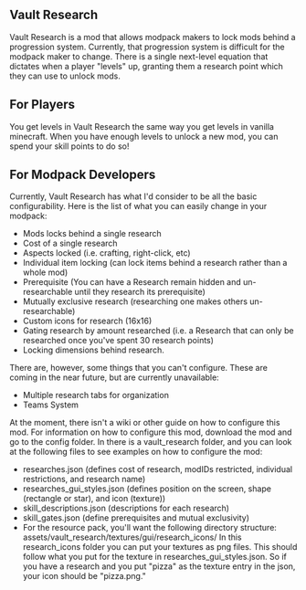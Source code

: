 ## Vault Research

Vault Research is a mod that allows modpack makers to lock mods behind a progression system. Currently, that progression system is difficult for the modpack maker to change. There is a single next-level equation that dictates when a player "levels" up, granting them a research point which they can use to unlock mods.

## For Players

You get levels in Vault Research the same way you get levels in vanilla minecraft. When you have enough levels to unlock a new mod, you can spend your skill points to do so!

## For Modpack Developers

Currently, Vault Research has what I'd consider to be all the basic configurability. Here is the list of what you can easily change in your modpack:

* Mods locks behind a single research
* Cost of a single research
* Aspects locked (i.e. crafting, right-click, etc)
* Individual item locking (can lock items behind a research rather than a whole mod)
* Prerequisite (You can have a Research remain hidden and un-researchable until they research its prerequisite)
* Mutually exclusive research (researching one makes others un-researchable)
* Custom icons for research (16x16)
* Gating research by amount researched (i.e. a Research that can only be researched once you've spent 30 research points)
* Locking dimensions behind research.

There are, however, some things that you can't configure. These are coming in the near future, but are currently unavailable:
* Multiple research tabs for organization
* Teams System

At the moment, there isn't a wiki or other guide on how to configure this mod. For information on how to configure this mod, download the mod and go to the config folder. In there is a vault_research folder, and you can look at the following files to see examples on how to configure the mod:
* researches.json (defines cost of research, modIDs restricted, individual restrictions, and research name)
* researches_gui_styles.json (defines position on the screen, shape (rectangle or star), and icon (texture))
* skill_descriptions.json (descriptions for each research)
* skill_gates.json (define prerequisites and mutual exclusivity)
* For the resource pack, you'll want the following directory structure: assets/vault_research/textures/gui/research_icons/ In this research_icons folder you can put your textures as png files. This should follow what you put for the texture in researches_gui_styles.json. So if you have a research and you put "pizza" as the texture entry in the json, your icon should be "pizza.png."
